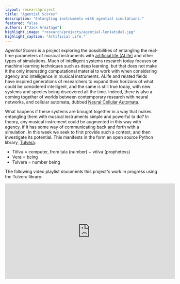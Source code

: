 ```yaml
---
layout: researchproject
title: "Agential Scores"
description: "Entangling instruments with agential simulations."
featured: false
authors: ["Jack Armitage"]
highlight_image: "research/projects/agential-leniatidal.jpg"
highlight_caption: "Artificial Life."
---
```


_Agential Scores_ is a project exploring the possibilities of entangling the real-time parameters of musical instruments with [artificial life (ALife)](https://en.wikipedia.org/wiki/Artificial_life) and other types of simulations.
Much of intelligent systems research today focuses on machine learning techniques such as deep learning, but that does not make it the only interesting computational material to work with when considering agency and intelligence in musical instruments.
ALife and related fields have inspired generations of researchers to expand their horizons of what could be considered intelligent, and the same is still true today, with new systems and species being discovered all the time.
Indeed, there is also a coming together of worlds between contemporary research with neural networks, and cellular automata, dubbed [Neural Cellular Automata](https://distill.pub/2020/growing-ca/).

What happens if these systems are brought together in a way that makes entangling them with musical instruments simple and powerful to do? In theory, any musical instrument could be augmented in this way with agency, if it has some way of communicating back and forth with a simulation.
In this week we seek to first provide such a context, and then investigate its potential.
This manifests in the form an open source Python library, [Tulvera](https://github.com/Intelligent-Instruments-Lab/iil-python-tools/tree/master/tulvera):

- Tölvu = computer, from tala (number) + völva (prophetess) 
- Vera = being 
- Tulvera = number being

The following video playlist documents this project's work in progress using the Tulvera library:

<iframe width="560" height="315" src="https://www.youtube.com/embed/videoseries?list=PL8bdQleKUA1vNez5gw-pfQB21Q1-vHn3x" title="Agential Scores" frameborder="0" allow="accelerometer; autoplay; clipboard-write; encrypted-media; gyroscope; picture-in-picture" allowfullscreen></iframe>
